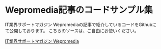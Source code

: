 # Wepromedia記事のコードサンプル集
IT業界サポートマガジン Wepromediaの記事で紹介しているコードをGithubにて公開しております。
こちらのソースは、ご自由にお使いください。

[IT業界サポートマガジン Wepromedia](https://wepromedia.net/)
